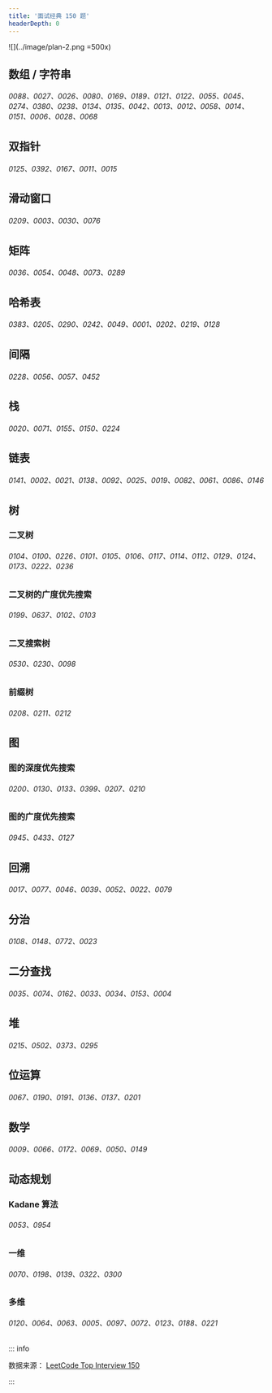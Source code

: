 ```yaml
---
title: '面试经典 150 题'
headerDepth: 0
---
```


![](../image/plan-2.png =500x)

## 数组 / 字符串

###### 0088、0027、0026、0080、0169、0189、0121、0122、0055、0045、0274、0380、0238、0134、0135、0042、0013、0012、0058、0014、0151、0006、0028、0068

## 双指针

###### 0125、0392、0167、0011、0015

## 滑动窗口

###### 0209、0003、0030、0076

## 矩阵

###### 0036、0054、0048、0073、0289

## 哈希表

###### 0383、0205、0290、0242、0049、0001、0202、0219、0128

## 间隔

###### 0228、0056、0057、0452

## 栈

###### 0020、0071、0155、0150、0224

## 链表

###### 0141、0002、0021、0138、0092、0025、0019、0082、0061、0086、0146

## 树

### 二叉树

###### 0104、0100、0226、0101、0105、0106、0117、0114、0112、0129、0124、0173、0222、0236

### 二叉树的广度优先搜索

###### 0199、0637、0102、0103

### 二叉搜索树

###### 0530、0230、0098

### 前缀树

###### 0208、0211、0212

## 图

### 图的深度优先搜索

###### 0200、0130、0133、0399、0207、0210

### 图的广度优先搜索

###### 0945、0433、0127

## 回溯

###### 0017、0077、0046、0039、0052、0022、0079

## 分治

###### 0108、0148、0772、0023

## 二分查找

###### 0035、0074、0162、0033、0034、0153、0004

## 堆

###### 0215、0502、0373、0295

## 位运算

###### 0067、0190、0191、0136、0137、0201

## 数学

###### 0009、0066、0172、0069、0050、0149

## 动态规划

### Kadane 算法

###### 0053、0954

### 一维

###### 0070、0198、0139、0322、0300

### 多维

###### 0120、0064、0063、0005、0097、0072、0123、0188、0221

::: info

数据来源： [LeetCode Top Interview 150](https://leetcode.com/studyplan/top-interview-150/)

:::

<style>
table th:first-of-type { width: 10%; }
table th:nth-of-type(2) { width: 30%; }
table th:nth-of-type(3) { width: 15%; }
table th:nth-of-type(4) { width: 30%; }
table th:nth-of-type(5) { width: 15%; }

</style>
